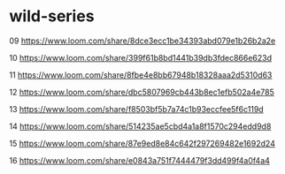 # wild-series
09
https://www.loom.com/share/8dce3ecc1be34393abd079e1b26b2a2e

10
https://www.loom.com/share/399f61b8bd1441b39db3fdec866e623d

11
https://www.loom.com/share/8fbe4e8bb67948b18328aaa2d5310d63

12
https://www.loom.com/share/dbc5807969cb443b8ec1efb502a4e785

13
https://www.loom.com/share/f8503bf5b7a74c1b93eccfee5f6c119d

14
https://www.loom.com/share/514235ae5cbd4a1a8f1570c294edd9d8

15
https://www.loom.com/share/87e9ed8e84c642f297269482e1692d24

16
https://www.loom.com/share/e0843a751f7444479f3dd499f4a0f4a4
